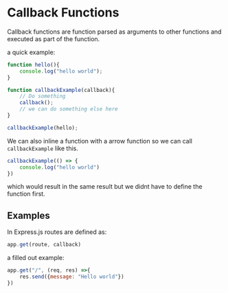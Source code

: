 # Callback Functions

Callback functions are function parsed as arguments to other functions and executed as part of the function.

a quick example:

``` javascript
function hello(){
    console.log("hello world");
}

function callbackExample(callback){
    // Do something
    callback();
    // we can do something else here
}

callbackExample(hello);

```

We can also inline a function with a arrow function so we can call ``` callbackExample ``` like this.

``` javascript
callbackExample(() => {
    console.log("hello world")
})
```

which would result in the same result but we didnt have to define the function first.

## Examples

In Express.js routes are defined as:

``` javascript
app.get(route, callback)
```

a filled out example:

``` javascript
app.get("/", (req, res) =>{
    res.send({message: "Hello world"})
})
```

